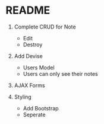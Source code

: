 # README

1) Complete CRUD for Note
	- Edit
	- Destroy

2) Add Devise
	- Users Model
	- Users can only see their notes

3) AJAX Forms

4) Styling
	- Add Bootstrap
	- Seperate
